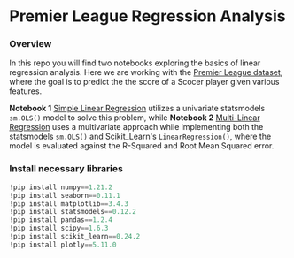 # Premier League Regression Analysis

### Overview

In this repo you will find two notebooks exploring the basics of  linear regression analysis. Here we are working with the [Premier League dataset](Data/EPL_Soccer_MLR_LR.csv), where the goal is to predict  the the score of a Scocer player given various features. 

**Notebook 1** [Simple Linear Regression](simple_regression.ipynb) utilizes a univariate statsmodels `sm.OLS()` model to  solve this problem, while **Notebook 2** [Multi-Linear Regression](multiple_linear_regression.ipynb) uses a multivariate approach while implementing both the statsmodels `sm.OLS()` and Scikit_Learn's `LinearRegression()`, where the model is evaluated against the R-Squared and Root Mean Squared error.

### Install necessary libraries 

``` python 
!pip install numpy==1.21.2
!pip install seaborn==0.11.1
!pip install matplotlib==3.4.3
!pip install statsmodels==0.12.2
!pip install pandas==1.2.4
!pip install scipy==1.6.3
!pip install scikit_learn==0.24.2
!pip install plotly==5.11.0
```